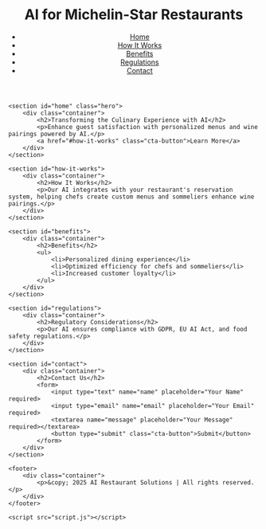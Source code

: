 <!DOCTYPE html>
<html lang="en">
<head>
    <meta charset="UTF-8">
    <meta name="viewport" content="width=device-width, initial-scale=1.0">
    <meta name="description" content="AI model for Michelin-star restaurants to enhance guest experiences by optimizing reservation mechanisms, personalized menus, and wine recommendations.">
    <title>AI for Michelin-Star Restaurants</title>
    <link rel="stylesheet" href="styles.css">
</head>
<body>
    <header>
        <div class="container">
            <h1>AI for Michelin-Star Restaurants</h1>
            <nav>
                <ul>
                    <li><a href="#home">Home</a></li>
                    <li><a href="#how-it-works">How It Works</a></li>
                    <li><a href="#benefits">Benefits</a></li>
                    <li><a href="#regulations">Regulations</a></li>
                    <li><a href="#contact">Contact</a></li>
                </ul>
            </nav>
        </div>
    </header>

    <section id="home" class="hero">
        <div class="container">
            <h2>Transforming the Culinary Experience with AI</h2>
            <p>Enhance guest satisfaction with personalized menus and wine pairings powered by AI.</p>
            <a href="#how-it-works" class="cta-button">Learn More</a>
        </div>
    </section>

    <section id="how-it-works">
        <div class="container">
            <h2>How It Works</h2>
            <p>Our AI integrates with your restaurant's reservation system, helping chefs create custom menus and sommeliers enhance wine pairings.</p>
        </div>
    </section>

    <section id="benefits">
        <div class="container">
            <h2>Benefits</h2>
            <ul>
                <li>Personalized dining experience</li>
                <li>Optimized efficiency for chefs and sommeliers</li>
                <li>Increased customer loyalty</li>
            </ul>
        </div>
    </section>

    <section id="regulations">
        <div class="container">
            <h2>Regulatory Considerations</h2>
            <p>Our AI ensures compliance with GDPR, EU AI Act, and food safety regulations.</p>
        </div>
    </section>

    <section id="contact">
        <div class="container">
            <h2>Contact Us</h2>
            <form>
                <input type="text" name="name" placeholder="Your Name" required>
                <input type="email" name="email" placeholder="Your Email" required>
                <textarea name="message" placeholder="Your Message" required></textarea>
                <button type="submit" class="cta-button">Submit</button>
            </form>
        </div>
    </section>

    <footer>
        <div class="container">
            <p>&copy; 2025 AI Restaurant Solutions | All rights reserved.</p>
        </div>
    </footer>
    
    <script src="script.js"></script>
</body>
</html>
